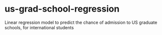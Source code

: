 # us-grad-school-regression
Linear regression model to predict the chance of admission to US graduate schools, for international students
